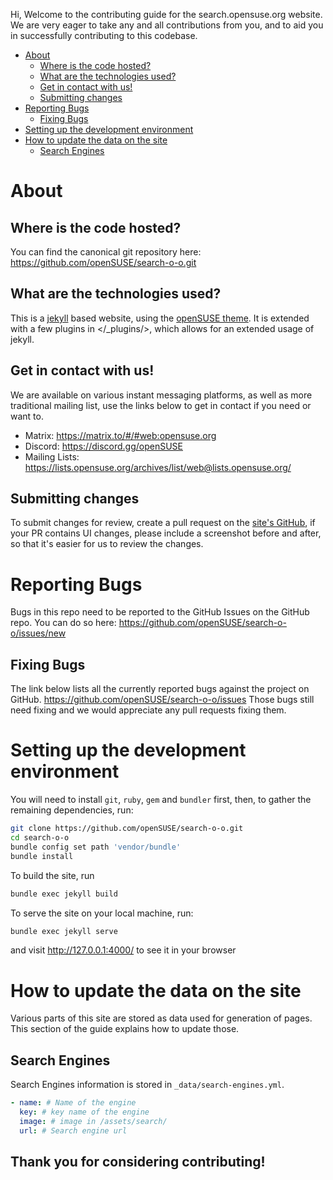Hi,
Welcome to the contributing guide for the search.opensuse.org website. We are very eager to take any and all contributions from you, and to aid you in successfully contributing to this codebase.

* [About](#about)
  * [Where is the code hosted?](#where-is-the-code-hosted)
  * [What are the technologies used?](#what-are-the-technologies-used)
  * [Get in contact with us!](#get-in-contact-with-us)
  * [Submitting changes](#submitting-changes)
* [Reporting Bugs](#reporting-bugs)
  * [Fixing Bugs](#fixing-bugs)
* [Setting up the development environment](#setting-up-the-development-environment)
* [How to update the data on the site](#how-to-update-the-data-on-the-site)
  * [Search Engines](#search-engines)

# About

## Where is the code hosted?
You can find the canonical git repository here: <https://github.com/openSUSE/search-o-o.git>

## What are the technologies used?
This is a [jekyll](https://jekyllrb.com/) based website, using the [openSUSE theme](https://github.com/openSUSE/jekyll-theme/). It is extended with a few plugins in </_plugins/>, which allows for an extended usage of jekyll.

## Get in contact with us!
We are available on various instant messaging platforms, as well as more traditional mailing list, use the links below to get in contact if you need or want to.

* Matrix: <https://matrix.to/#/#web:opensuse.org>
* Discord: <https://discord.gg/openSUSE>
* Mailing Lists: <https://lists.opensuse.org/archives/list/web@lists.opensuse.org/>

## Submitting changes
To submit changes for review, create a pull request on the [site's GitHub](https://github.com/openSUSE/search-o-o/), if your PR contains UI changes, please include a screenshot before and after, so that it's easier for us to review the changes.

# Reporting Bugs
Bugs in this repo need to be reported to the GitHub Issues on the GitHub repo.
You can do so here: https://github.com/openSUSE/search-o-o/issues/new

## Fixing Bugs
The link below lists all the currently reported bugs against the project on GitHub.
https://github.com/openSUSE/search-o-o/issues
Those bugs still need fixing and we would appreciate any pull requests fixing them.

# Setting up the development environment
You will need to install `git`, `ruby`, `gem` and `bundler` first, then, to gather the remaining dependencies, run:

```sh
git clone https://github.com/openSUSE/search-o-o.git
cd search-o-o
bundle config set path 'vendor/bundle'
bundle install
```

To build the site, run
```sh
bundle exec jekyll build
```

To serve the site on your local machine, run:
```sh
bundle exec jekyll serve
```
and visit <http://127.0.0.1:4000/> to see it in your browser

# How to update the data on the site
Various parts of this site are stored as data used for generation of pages. This section of the guide explains how to update those.

## Search Engines
Search Engines information is stored in `_data/search-engines.yml`.

```yaml
- name: # Name of the engine
  key: # key name of the engine
  image: # image in /assets/search/
  url: # Search engine url
```

## Thank you for considering contributing!
